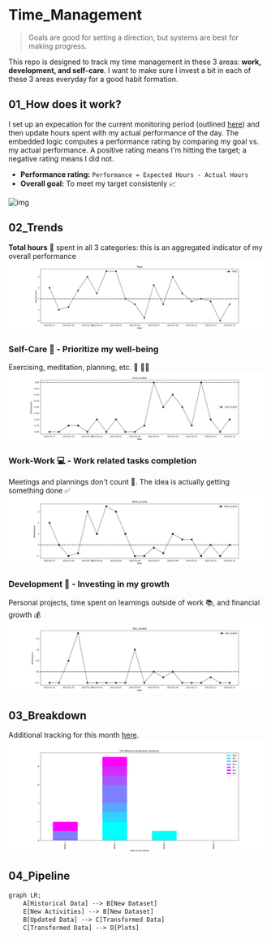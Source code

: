 # Time_Management
> Goals are good for setting a direction, but systems are best for making progress.

This repo is designed to track my time management in these 3 areas: **work, development, and self-care**. I want to make sure I invest a bit in each of these 3 areas everyday for a good habit formation. 

## 01_How does it work?
I set up an expecation for the current monitoring period (outlined [here](https://github.com/krystinli/Time_Management/blob/main/run.py#L69-L75)) and then update hours spent with my actual performance of the day. The embedded logic computes a performance rating by comparing my goal vs. my actual performance. A positive rating means I'm hitting the target; a negative rating means I did not. 
- **Performance rating:** `Performance = Expected Hours - Actual Hours`
- **Overall goal:** To meet my target consistenly 📈

![img](https://getlighthouse.com/blog/wp-content/uploads/2016/03/dilbert_career_path.png)

## 02_Trends 
**Total hours** 🎯 spent in all 3 categories: this is an aggregated indicator of my overall performance
![total](https://github.com/krystinli/Time_Management/blob/main/img/total_plot.png)

### Self-Care 💟 - Prioritize my well-being
Exercising, meditation, planning, etc. 🏡 🏃‍♀️ 
![planning](https://github.com/krystinli/Time_Management/blob/main/img/care_plot.png)

### Work-Work 💻 - Work related tasks completion
Meetings and plannings don't count 👀. The idea is actually getting something done ✅
![work](https://github.com/krystinli/Time_Management/blob/main/img/work_plot.png)

### Development 🌳 - Investing in my growth
Personal projects, time spent on learnings outside of work 📚, and financial growth 💰
![coding](https://github.com/krystinli/Time_Management/blob/main/img/dev_plot.png)

## 03_Breakdown
Additional tracking for this month [here](https://github.com/krystinli/Time_Management/tree/main/Breakdown_Analysis#2022_feb-).
![img](https://github.com/krystinli/Time_Management/blob/main/img/2022_Feb_Tracking.png)

## 04_Pipeline
```mermaid
graph LR;
    A[Historical Data] --> B[New Dataset]
    E[New Activities] --> B[New Dataset]
    B[Updated Data] --> C[Transformed Data]
    C[Transformed Data] --> D[Plots]
```
